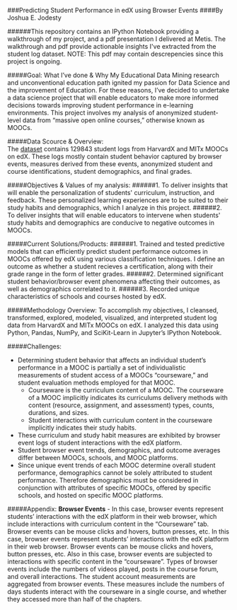 ###Predicting Student Performance in edX using Browser Events
####By Joshua E. Jodesty

######This repository contains an IPython Notebook providing a walkthrough of my project, and a pdf presentation I delivered at Metis. The walkthrough and pdf provide actionable insights I've extracted from the student log dataset. NOTE: This pdf may contain descrepencies since this project is ongoing.

#####Goal: What I’ve done & Why
My Educational Data Mining research and unconventional education path ignited my passion for Data Science and the improvement of Education. For these reasons, I’ve decided to undertake a data science project that will enable educators to make more informed decisions towards improving student performance in e-learning environments. This project involves my analysis of anonymized student-level data from “massive open online courses,” otherwise known as MOOCs.

#####Data Scource & Overview:  
The [dataset](https://dataverse.harvard.edu/dataset.xhtml?persistentId=doi:10.7910/DVN/26147) contains 129843 student logs from HarvardX and MITx MOOCs on edX. These logs mostly contain student behavior captured by browser events, measures derived from these events, anonymized student and course identifications, student demographics, and final grades.

#####Objectives & Values of my analysis:
######1. To deliver insights that will enable the personalization of students' curriculum, instruction, and feedback. These personalized learning experiences are to be suited to their study habits and demographics, which I analyze in this project.
######2. To deliver insights that will enable educators to intervene when students' study habits and demographics are conducive to negative outcomes in MOOCs.

#####Current Solutions/Products:
######1. Trained and tested predictive models that can efficiently predict student performance outcomes in MOOCs offered by edX using various classification techniques. I define an outcome as whether a student recieves a certification, along with their grade range in the form of letter grades.
######2. Determined significant student behavior/browser event phenomena affecting their outcomes, as well as demographics correlated to it. 
######3. Recorded unique characteristics of schools and courses hosted by edX.

#####Methodology Overview:
To accomplish my objectives, I cleansed, transformed, explored, modeled, visualized, and interpreted student log data from HarvardX and MITx MOOCs on edX. I analyzed this data using Python, Pandas, NumPy, and SciKit-Learn in Jupyter’s IPython Notebook.

#####Challenges: 
* Determining student behavior that affects an individual student’s performance in a MOOC is partially a set of individualistic measurements of student access of a MOOCs “courseware,” and student evaluation methods employed for that MOOC.
  * Courseware is the curriculum content of a MOOC. The courseware of a MOOC implicitly indicates its curriculums delivery methods with content (resource, assignment, and assessment) types, counts, durations, and sizes.
  *	Student interactions with curriculum content in the courseware implicitly indicates their study habits.
*	These curriculum and study habit measures are exhibited by browser event logs of student interactions with the edX platform.
*	Student browser event trends, demographics, and outcome averages differ between MOOCs, schools, and MOOC platforms.
*	Since unique event trends of each MOOC determine overall student performance, demographics cannot be solely attributed to student performance. Therefore demographics must be considered in conjunction with attributes of specific MOOCs, offered by specific schools, and hosted on specific MOOC platforms. 

#####Appendix:
**Browser Events** - In this case, browser events represent students’ interactions with the edX platform in their web browser, which include interactions with curriculum content in the “Courseware” tab. Browser events can be mouse clicks and hovers, button presses, etc. In this case, browser events represent students’ interactions with the edX platform in their web browser. Browser events can be mouse clicks and hovers, button presses, etc. Also in this case, browser events are subjected to interactions with specific content in the “courseware”. Types of browser events include the numbers of videos played, posts in the course forum, and overall interactions. The student account measurements are aggregated from browser events. These measures include the numbers of days students interact with the courseware in a single course, and whether they accessed more than half of the chapters.
